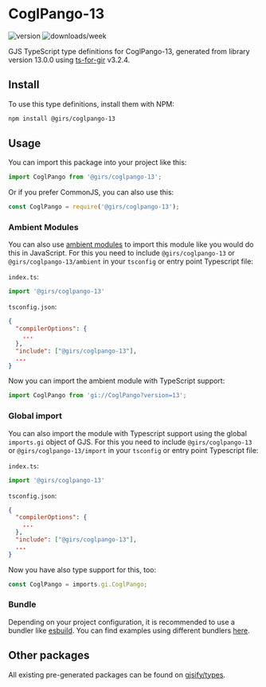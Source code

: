 
# CoglPango-13

![version](https://img.shields.io/npm/v/@girs/coglpango-13)
![downloads/week](https://img.shields.io/npm/dw/@girs/coglpango-13)


GJS TypeScript type definitions for CoglPango-13, generated from library version 13.0.0 using [ts-for-gir](https://github.com/gjsify/ts-for-gir) v3.2.4.


## Install

To use this type definitions, install them with NPM:
```bash
npm install @girs/coglpango-13
```

## Usage

You can import this package into your project like this:
```ts
import CoglPango from '@girs/coglpango-13';
```

Or if you prefer CommonJS, you can also use this:
```ts
const CoglPango = require('@girs/coglpango-13');
```

### Ambient Modules

You can also use [ambient modules](https://github.com/gjsify/ts-for-gir/tree/main/packages/cli#ambient-modules) to import this module like you would do this in JavaScript.
For this you need to include `@girs/coglpango-13` or `@girs/coglpango-13/ambient` in your `tsconfig` or entry point Typescript file:

`index.ts`:
```ts
import '@girs/coglpango-13'
```

`tsconfig.json`:
```json
{
  "compilerOptions": {
    ...
  },
  "include": ["@girs/coglpango-13"],
  ...
}
```

Now you can import the ambient module with TypeScript support: 

```ts
import CoglPango from 'gi://CoglPango?version=13';
```

### Global import

You can also import the module with Typescript support using the global `imports.gi` object of GJS.
For this you need to include `@girs/coglpango-13` or `@girs/coglpango-13/import` in your `tsconfig` or entry point Typescript file:

`index.ts`:
```ts
import '@girs/coglpango-13'
```

`tsconfig.json`:
```json
{
  "compilerOptions": {
    ...
  },
  "include": ["@girs/coglpango-13"],
  ...
}
```

Now you have also type support for this, too:

```ts
const CoglPango = imports.gi.CoglPango;
```

### Bundle

Depending on your project configuration, it is recommended to use a bundler like [esbuild](https://esbuild.github.io/). You can find examples using different bundlers [here](https://github.com/gjsify/ts-for-gir/tree/main/examples).

## Other packages

All existing pre-generated packages can be found on [gjsify/types](https://github.com/gjsify/types).

